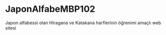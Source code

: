 # JaponAlfabeMBP102
Japon alfabessi olan Hiragana ve Katakana harflerinin öğrenimi amaçlı web sitesi
